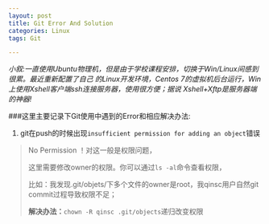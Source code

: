 ```yaml
---
layout: post
title: Git Error And Solution
categories: Linux
tags: Git

---
```


*小叙:一直使用Ubuntu物理机，但是由于学校课程安排，切换于Win/Linux间感到很累。最近重新配置了自己
的Linux开发环境，Centos 7的虚拟机后台运行，Win上使用Xshell客户端ssh连接服务器，使用很方便；据说
Xshell+Xftp是服务器端的神器!*

###这里主要记录下Git使用中遇到的Error和相应解决办法:

1. git在push的时候出现`insufficient permission for adding an object`错误
> No Permission ！对这一般是权限问题，
> 
> 这里需要修改owner的权限。你可以通过`ls -al`命令查看权限，
> 
> 比如：我发现.git/objets/下多个文件的owner是root，我qinsc用户自然git commit过程导致权限不足；
>
> **解决办法：**`chown -R qinsc .git/objects`递归改变权限


